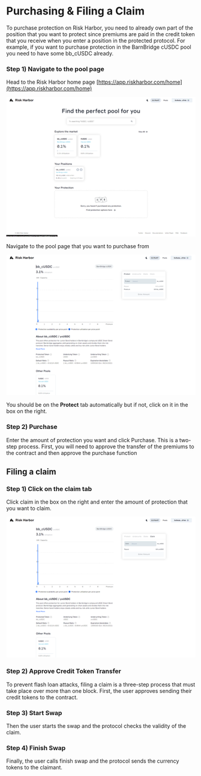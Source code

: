 # Purchasing & Filing a Claim

To purchase protection on Risk Harbor, you need to already own part of the position that you want to protect since premiums are paid in the credit token that you receive when you enter a position in the protected protocol. For example, if you want to purchase protection in the BarnBridge cUSDC pool you need to have some bb\_cUSDC already. 

### Step 1\) Navigate to the pool page

Head to the Risk Harbor home page [https://app.riskharbor.com/home](https://app.riskharbor.com/home)

![Risk Harbor Home Page](../.gitbook/assets/image%20%2812%29.png)

Navigate to the pool page that you want to purchase from

![Barnbridge Compound Pool Page](../.gitbook/assets/image%20%2818%29.png)

You should be on the **Protect** tab automatically but if not, click on it in the box on the right. 

### Step 2\) Purchase

Enter the amount of protection you want and click Purchase. This is a two-step process. First, you will need to approve the transfer of the premiums to the contract and then approve the purchase function



## Filing a claim

### Step 1\) Click on the claim tab

Click claim in the box on the right and enter the amount of protection that you want to claim. 

![](../.gitbook/assets/image%20%2829%29.png)

### Step 2\) Approve Credit Token Transfer

To prevent flash loan attacks, filing a claim is a three-step process that must take place over more than one block. First, the user approves sending their credit tokens to the contract.

### Step 3\) Start Swap

Then the user starts the swap and the protocol checks the validity of the claim.

### Step 4\) Finish Swap

Finally, the user calls finish swap and the protocol sends the currency tokens to the claimant.



